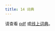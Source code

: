 ```yaml
---
title: 14 词典
---
```

请查看 [pdf](http://ithkuil.net/newithkuil_lexicon.pdf) 或[线上词典](../enthrirch)。

<PDF url="../assets/newithkuil_lexicon.pdf" />